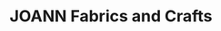 ---
title: "JOANN Fabrics and Crafts"
url: /charlottesville/joann-fabrics-and-crafts/
shop: Basteln
---
